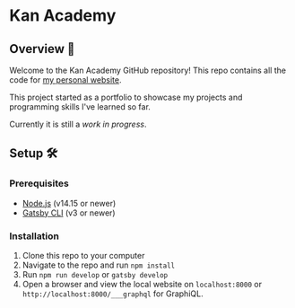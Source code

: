 # Kan Academy

## Overview 👀

Welcome to the Kan Academy GitHub repository! This repo contains all the code for [my personal website](https://jetkan.gatsbyjs.io/).

This project started as a portfolio to showcase my projects and programming skills I've learned so far.

Currently it is still a _work in progress_.

## Setup 🛠️

### Prerequisites

- [Node.js](https://nodejs.dev/download) (v14.15 or newer)
- [Gatsby CLI](https://www.gatsbyjs.com/docs/tutorial/part-0/#gatsby-cli) (v3 or newer)

### Installation

1. Clone this repo to your computer
2. Navigate to the repo and run `npm install`
3. Run `npm run develop` or `gatsby develop`
4. Open a browser and view the local website on `localhost:8000` or `http://localhost:8000/___graphql` for GraphiQL.
